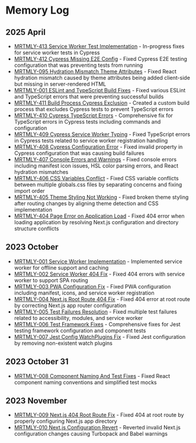 # Memory Log

## 2025 April
- [MRTMLY-413 Service Worker Test Implementation](./docs/logged_memories/MRTMLY-413-service-worker-test-implementation.md) - In-progress fixes for service worker tests in Cypress
- [MRTMLY-412 Cypress Missing E2E Config](./docs/logged_memories/MRTMLY-412-cypress-missing-e2e-config.md) - Fixed Cypress E2E testing configuration that was preventing tests from running
- [MRTMLY-095 Hydration Mismatch Theme Attributes](./docs/logged_memories/MRTMLY-095-hydration-mismatch-theme-attributes.md) - Fixed React hydration mismatch caused by theme attributes being added client-side but missing in server-rendered HTML
- [MRTMLY-001 ESLint and TypeScript Build Fixes](./docs/logged_memories/MRTMLY-001-eslint-build-fixes.md) - Fixed various ESLint and TypeScript errors that were preventing successful builds
- [MRTMLY-411 Build Process Cypress Exclusion](./docs/logged_memories/MRTMLY-411-build-process-cypress-exclusion.md) - Created a custom build process that excludes Cypress tests to prevent TypeScript errors
- [MRTMLY-410 Cypress TypeScript Errors](./docs/logged_memories/MRTMLY-410-cypress-typescript-errors.md) - Comprehensive fix for TypeScript errors in Cypress tests including commands and configuration
- [MRTMLY-409 Cypress Service Worker Typing](./docs/logged_memories/MRTMLY-409-cypress-service-worker-typing.md) - Fixed TypeScript errors in Cypress tests related to service worker registration handling
- [MRTMLY-408 Cypress Configuration Error](./docs/logged_memories/MRTMLY-408-cypress-config-error.md) - Fixed invalid property in Cypress configuration that was causing build failures
- [MRTMLY-407 Console Errors and Warnings](./docs/logged_memories/MRTMLY-407-console-errors-warnings.md) - Fixed console errors including manifest icon issues, HSL color parsing errors, and React hydration mismatches
- [MRTMLY-406 CSS Variables Conflict](./docs/logged_memories/MRTMLY-406-css-variables-conflict.md) - Fixed CSS variable conflicts between multiple globals.css files by separating concerns and fixing import order
- [MRTMLY-405 Theme Styling Not Working](./docs/logged_memories/MRTMLY-405-theme-styling-fix.md) - Fixed broken theme styling after routing changes by aligning theme detection and CSS implementation
- [MRTMLY-404 Page Error on Application Load](./docs/logged_memories/MRTMLY-404-page-on-application-load.md) - Fixed 404 error when loading application by resolving Next.js configuration and directory structure conflicts

## 2023 October
- [MRTMLY-001 Service Worker Implementation](./docs/logged_memories/MRTMLY-001-service-worker-implementation.md) - Implemented service worker for offline support and caching
- [MRTMLY-002 Service Worker 404 Fix](./docs/logged_memories/MRTMLY-002-service-worker-404-fix.md) - Fixed 404 errors with service worker to support SPA routing
- [MRTMLY-003 PWA Configuration Fix](./docs/logged_memories/MRTMLY-003-pwa-configuration-fix.md) - Fixed PWA configuration including manifest, icons, and service worker registration
- [MRTMLY-004 Next.js Root Route 404 Fix](./docs/logged_memories/MRTMLY-004-nextjs-404-root-fix.md) - Fixed 404 error at root route by correcting Next.js app router configuration
- [MRTMLY-005 Test Failures Resolution](./docs/logged_memories/MRTMLY-005-test-failures-resolution.md) - Fixed multiple test failures related to accessibility, modules, and service worker
- [MRTMLY-006 Test Framework Fixes](./docs/logged_memories/MRTMLY-006-test-framework-fixes.md) - Comprehensive fixes for Jest testing framework configuration and component tests
- [MRTMLY-007 Jest Config WatchPlugins Fix](./docs/logged_memories/MRTMLY-007-jest-config-watchplugins-fix.md) - Fixed Jest configuration by removing non-existent watch plugins

## 2023 October 31
- [MRTMLY-008 Component Naming And Test Fixes](./docs/logged_memories/MRTMLY-008-component-naming-and-test-fixes.md) - Fixed React component naming conventions and simplified test mocks

## 2023 November
- [MRTMLY-009 Next.js 404 Root Route Fix](./docs/logged_memories/MRTMLY-009-next-js-404-root-route-fix.md) - Fixed 404 at root route by properly configuring Next.js app directory
- [MRTMLY-010 Next.js Configuration Revert](./docs/logged_memories/MRTMLY-010-nextjs-configuration-revert.md) - Reverted invalid Next.js configuration changes causing Turbopack and Babel warnings
